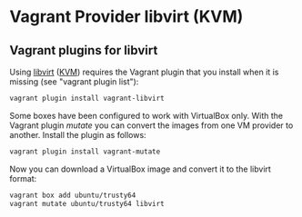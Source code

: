 # Vagrant Provider libvirt (KVM)

## Vagrant plugins for libvirt

Using [libvirt](https://libvirt.org/drvqemu.html "libvirt Virtualization API") ([KVM](https://www.linux-kvm.org/page/Main_Page "Kernel Virtual Machine")) requires the Vagrant plugin that you install when it is missing (see "vagrant plugin list"):

```bash
vagrant plugin install vagrant-libvirt
```

Some boxes have been configured to work with VirtualBox only. With the Vagrant plugin *mutate* you can convert the images from one VM provider to another. Install the plugin as follows:
```bash
vagrant plugin install vagrant-mutate
```

Now you can download a VirtualBox image and convert it to the libvirt format:
```bash
vagrant box add ubuntu/trusty64
vagrant mutate ubuntu/trusty64 libvirt
```
